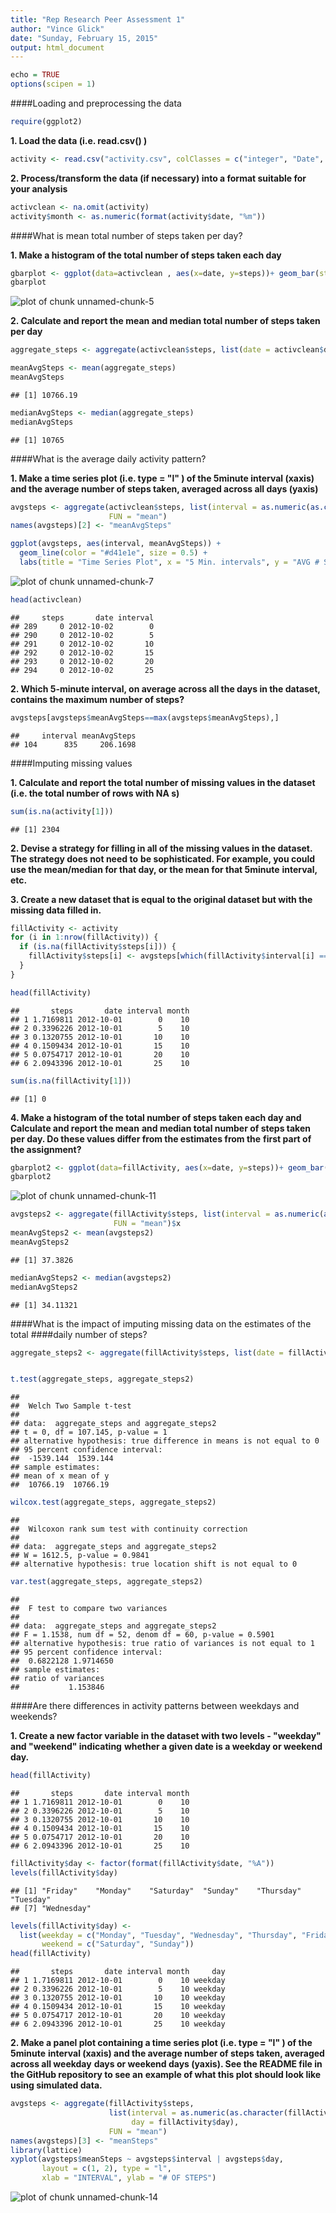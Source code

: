 ```yaml
---
title: "Rep Research Peer Assessment 1"
author: "Vince Glick"
date: "Sunday, February 15, 2015"
output: html_document
---
```



```r
echo = TRUE
options(scipen = 1)
```
  
  
####Loading and preprocessing the data


```r
require(ggplot2)
```

**1. Load the data (i.e. read.csv() )**


```r
activity <- read.csv("activity.csv", colClasses = c("integer", "Date", "factor"))
```

**2. Process/transform the data (if necessary) into a format suitable for your analysis**


```r
activclean <- na.omit(activity)
activity$month <- as.numeric(format(activity$date, "%m"))
```

####What is mean total number of steps taken per day?

**1. Make a histogram of the total number of steps taken each day**


```r
gbarplot <- ggplot(data=activclean , aes(x=date, y=steps))+ geom_bar(stat = "identity")
gbarplot
```

![plot of chunk unnamed-chunk-5](figure/unnamed-chunk-5-1.png) 

**2. Calculate and report the mean and median total number of steps taken per day**


```r
aggregate_steps <- aggregate(activclean$steps, list(date = activclean$date), FUN = "sum")$x

meanAvgSteps <- mean(aggregate_steps)
meanAvgSteps
```

```
## [1] 10766.19
```

```r
medianAvgSteps <- median(aggregate_steps)
medianAvgSteps
```

```
## [1] 10765
```

####What is the average daily activity pattern?

**1. Make a time series plot (i.e. type = "l" ) of the 5minute interval (xaxis)**
**and the average number of steps taken, averaged across all days (yaxis)**


```r
avgsteps <- aggregate(activclean$steps, list(interval = as.numeric(as.character(activclean$interval))), 
                      FUN = "mean")
names(avgsteps)[2] <- "meanAvgSteps"

ggplot(avgsteps, aes(interval, meanAvgSteps)) + 
  geom_line(color = "#d41e1e", size = 0.5) + 
  labs(title = "Time Series Plot", x = "5 Min. intervals", y = "AVG # Steps")
```

![plot of chunk unnamed-chunk-7](figure/unnamed-chunk-7-1.png) 

```r
head(activclean)
```

```
##     steps       date interval
## 289     0 2012-10-02        0
## 290     0 2012-10-02        5
## 291     0 2012-10-02       10
## 292     0 2012-10-02       15
## 293     0 2012-10-02       20
## 294     0 2012-10-02       25
```

**2. Which 5-minute interval, on average across all the days in the dataset,** 
**contains the maximum number of steps?**


```r
avgsteps[avgsteps$meanAvgSteps==max(avgsteps$meanAvgSteps),]
```

```
##     interval meanAvgSteps
## 104      835     206.1698
```

####Imputing missing values

**1. Calculate and report the total number of missing values in the dataset** 
**(i.e. the total number of rows with NA s)**


```r
sum(is.na(activity[1]))
```

```
## [1] 2304
```

**2. Devise a strategy for filling in all of the missing values in the dataset. The strategy does not need to**
**be sophisticated. For example, you could use the mean/median for that day, or the mean for that 5minute**
**interval, etc.**

**3. Create a new dataset that is equal to the original dataset but with the missing data filled in.**


```r
fillActivity <- activity 
for (i in 1:nrow(fillActivity)) {
  if (is.na(fillActivity$steps[i])) {
    fillActivity$steps[i] <- avgsteps[which(fillActivity$interval[i] == avgsteps$interval), ]$meanAvgSteps
  }
}

head(fillActivity)
```

```
##       steps       date interval month
## 1 1.7169811 2012-10-01        0    10
## 2 0.3396226 2012-10-01        5    10
## 3 0.1320755 2012-10-01       10    10
## 4 0.1509434 2012-10-01       15    10
## 5 0.0754717 2012-10-01       20    10
## 6 2.0943396 2012-10-01       25    10
```

```r
sum(is.na(fillActivity[1]))
```

```
## [1] 0
```

**4. Make a histogram of the total number of steps taken each day and Calculate and report the mean**
**and median total number of steps taken per day. Do these values differ from the estimates from the**
**first part of the assignment?**


```r
gbarplot2 <- ggplot(data=fillActivity, aes(x=date, y=steps))+ geom_bar(stat = "identity")
gbarplot2
```

![plot of chunk unnamed-chunk-11](figure/unnamed-chunk-11-1.png) 

```r
avgsteps2 <- aggregate(fillActivity$steps, list(interval = as.numeric(as.character(fillActivity$interval))), 
                       FUN = "mean")$x
meanAvgSteps2 <- mean(avgsteps2)
meanAvgSteps2
```

```
## [1] 37.3826
```

```r
medianAvgSteps2 <- median(avgsteps2)
medianAvgSteps2
```

```
## [1] 34.11321
```

####What is the impact of imputing missing data on the estimates of the total
####daily number of steps?


```r
aggregate_steps2 <- aggregate(fillActivity$steps, list(date = fillActivity$date), FUN = "sum")$x


t.test(aggregate_steps, aggregate_steps2)
```

```
## 
## 	Welch Two Sample t-test
## 
## data:  aggregate_steps and aggregate_steps2
## t = 0, df = 107.145, p-value = 1
## alternative hypothesis: true difference in means is not equal to 0
## 95 percent confidence interval:
##  -1539.144  1539.144
## sample estimates:
## mean of x mean of y 
##  10766.19  10766.19
```

```r
wilcox.test(aggregate_steps, aggregate_steps2)
```

```
## 
## 	Wilcoxon rank sum test with continuity correction
## 
## data:  aggregate_steps and aggregate_steps2
## W = 1612.5, p-value = 0.9841
## alternative hypothesis: true location shift is not equal to 0
```

```r
var.test(aggregate_steps, aggregate_steps2)
```

```
## 
## 	F test to compare two variances
## 
## data:  aggregate_steps and aggregate_steps2
## F = 1.1538, num df = 52, denom df = 60, p-value = 0.5901
## alternative hypothesis: true ratio of variances is not equal to 1
## 95 percent confidence interval:
##  0.6822128 1.9714650
## sample estimates:
## ratio of variances 
##           1.153846
```


####Are there differences in activity patterns between weekdays and weekends?

**1. Create a new factor variable in the dataset with two levels - "weekday" and "weekend" indicating**
**whether a given date is a weekday or weekend day.**


```r
head(fillActivity)
```

```
##       steps       date interval month
## 1 1.7169811 2012-10-01        0    10
## 2 0.3396226 2012-10-01        5    10
## 3 0.1320755 2012-10-01       10    10
## 4 0.1509434 2012-10-01       15    10
## 5 0.0754717 2012-10-01       20    10
## 6 2.0943396 2012-10-01       25    10
```

```r
fillActivity$day <- factor(format(fillActivity$date, "%A"))
levels(fillActivity$day)
```

```
## [1] "Friday"    "Monday"    "Saturday"  "Sunday"    "Thursday"  "Tuesday"  
## [7] "Wednesday"
```

```r
levels(fillActivity$day) <- 
  list(weekday = c("Monday", "Tuesday", "Wednesday", "Thursday", "Friday"), 
       weekend = c("Saturday", "Sunday"))
head(fillActivity)
```

```
##       steps       date interval month     day
## 1 1.7169811 2012-10-01        0    10 weekday
## 2 0.3396226 2012-10-01        5    10 weekday
## 3 0.1320755 2012-10-01       10    10 weekday
## 4 0.1509434 2012-10-01       15    10 weekday
## 5 0.0754717 2012-10-01       20    10 weekday
## 6 2.0943396 2012-10-01       25    10 weekday
```

**2. Make a panel plot containing a time series plot (i.e. type = "l" ) of the 5minute**
**interval (xaxis) and the average number of steps taken, averaged across all weekday** 
**days or weekend days (yaxis). See the README file in the GitHub repository to see an** 
**example of what this plot should look like using simulated data.**


```r
avgsteps <- aggregate(fillActivity$steps, 
                      list(interval = as.numeric(as.character(fillActivity$interval)), 
                           day = fillActivity$day), 
                      FUN = "mean")
names(avgsteps)[3] <- "meanSteps"
library(lattice)
xyplot(avgsteps$meanSteps ~ avgsteps$interval | avgsteps$day, 
       layout = c(1, 2), type = "l", 
       xlab = "INTERVAL", ylab = "# OF STEPS")
```

![plot of chunk unnamed-chunk-14](figure/unnamed-chunk-14-1.png) 

